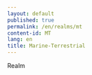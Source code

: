 ```yaml
---
layout: default
published: true
permalink: /en/realms/mt
content-id: MT
lang: en
title: Marine-Terrestrial
---
```


Realm

